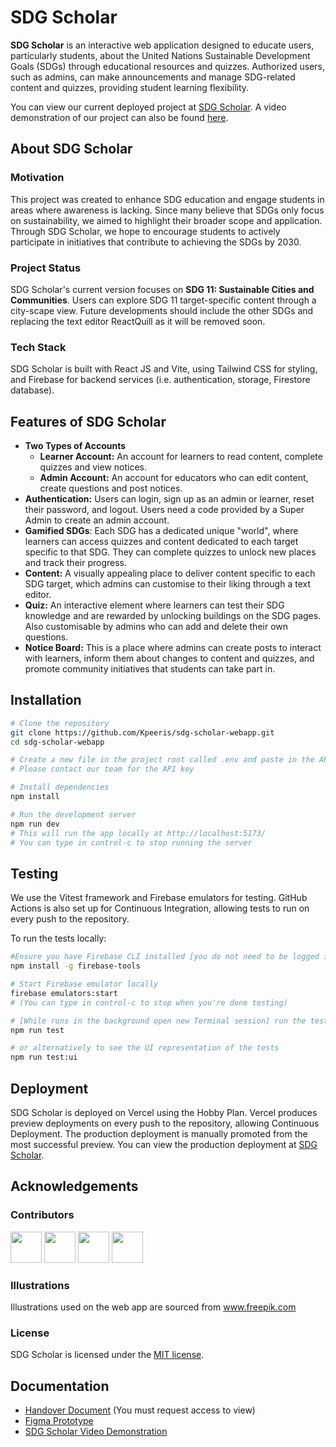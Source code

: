# SDG Scholar
**SDG Scholar** is an interactive web application designed to educate users, particularly students, about the United Nations Sustainable Development Goals (SDGs) through educational resources and quizzes. Authorized users, such as admins, can make announcements and manage SDG-related content and quizzes, providing student learning flexibility.

You can view our current deployed project at [SDG Scholar](https://sdg-scholar-webapp.vercel.app). A video demonstration of our project can also be found [here](https://youtu.be/HeyfnHF6y20).

## About SDG Scholar
### Motivation
This project was created to enhance SDG education and engage students in areas where awareness is lacking. Since many believe that SDGs only focus on sustainability, we aimed to highlight their broader scope and application. Through SDG Scholar, we hope to encourage students to actively participate in initiatives that contribute to achieving the SDGs by 2030.

### Project Status
SDG Scholar's current version focuses on **SDG 11: Sustainable Cities and Communities**. Users can explore SDG 11 target-specific content through a city-scape view. Future developments should include the other SDGs and replacing the text editor ReactQuill as it will be removed soon.

### Tech Stack
SDG Scholar is built with React JS and Vite, using Tailwind CSS for styling, and Firebase for backend services (i.e. authentication, storage, Firestore database).

## Features of SDG Scholar
- **Two Types of Accounts** 
  - **Learner Account:** An account for learners to read content, complete quizzes and view notices.
  - **Admin Account:** An account for educators who can edit content, create questions and post notices.
- **Authentication:** Users can login, sign up as an admin or learner, reset their password, and logout. Users need a code provided by a Super Admin to create an admin account.
- **Gamified SDGs**: Each SDG has a dedicated unique "world", where learners can access quizzes and content dedicated to each target specific to that SDG. They can complete quizzes to unlock new places and track their progress. 
- **Content:** A visually appealing place to deliver content specific to each SDG target, which admins can customise to their liking through a text editor.
- **Quiz:** An interactive element where learners can test their SDG knowledge and are rewarded by unlocking buildings on the SDG pages. Also customisable by admins who can add and delete their own questions.
- **Notice Board:** This is a place where admins can create posts to interact with learners, inform them about changes to content and quizzes, and promote community initiatives that students can take part in.
  
## Installation
```bash
# Clone the repository
git clone https://github.com/Kpeeris/sdg-scholar-webapp.git
cd sdg-scholar-webapp

# Create a new file in the project root called .env and paste in the API key
# Please contact our team for the API key

# Install dependencies
npm install

# Run the development server
npm run dev
# This will run the app locally at http://localhost:5173/
# You can type in control-c to stop running the server
```
## Testing 
We use the Vitest framework and Firebase emulators for testing. GitHub Actions is also set up for Continuous Integration, allowing tests to run on every push to the repository.

To run the tests locally:
```bash
#Ensure you have Firebase CLI installed [you do not need to be logged into firebase]
npm install -g firebase-tools

# Start Firebase emulator locally
firebase emulators:start 
# (You can type in control-c to stop when you're done testing)

# [While runs in the background open new Terminal session] run the tests
npm run test 

# or alternatively to see the UI representation of the tests
npm run test:ui
```

## Deployment
SDG Scholar is deployed on Vercel using the Hobby Plan. Vercel produces preview deployments on every push to the repository, allowing Continuous Deployment. The production deployment is manually promoted from the most successful preview. You can view the production deployment at [SDG Scholar](https://sdg-scholar-webapp.vercel.app).

## Acknowledgements
### Contributors

<a href="https://github.com/kashmain"><img src="https://avatars.githubusercontent.com/kashmain" width="50" /></a>
<a href="https://github.com/kaylynthomson"><img src="https://avatars.githubusercontent.com/kaylynthomson" width="50" /></a>
<a href="https://github.com/Kpeeris"><img src="https://avatars.githubusercontent.com/Kpeeris" width="50" /></a>
<a href="https://github.com/dithintheafternoon"><img src="https://avatars.githubusercontent.com/dithintheafternoon" width="50" /></a>


### Illustrations
Illustrations used on the web app are sourced from www.freepik.com

### License
SDG Scholar is licensed under the [MIT license](./LICENSE).

## Documentation
- [Handover Document](https://docs.google.com/document/d/1fY1Xld4gUUpzjbIbqShKZU_IQcBm6t7rfoudCp5yZBE/edit?usp=drive_link) (You must request access to view)
- [Figma Prototype](https://www.figma.com/design/zY7Qoh3CEZ3I6ZGZddFmII/Design?node-id=572-1250&t=AhUTOjv8t24JwThK-1)
- [SDG Scholar Video Demonstration](https://youtu.be/HeyfnHF6y20)
